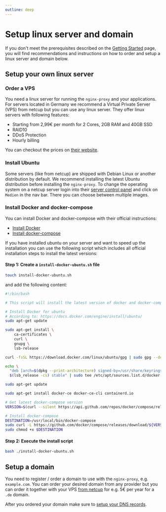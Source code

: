 ```yaml
---
outline: deep
---
```


# Setup linux server and domain

If you don't meet the prerequisites described on the [Getting Started](/guide/getting-started) page, you will find recommendations and instructions on how to order and setup a linux server and domain below.

## Setup your own linux server

### Order a VPS

You need a linux server for running the `nginx-proxy` and your applications. For servers located in Germany we recommend a Virtual Private Server (VPS) from netcup but you can use any linux server. They offer linux servers with following features:

- Starting from 2,99€ per month for 2 Cores, 2GB RAM and 40GB SSD
- RAID10
- DDoS Protection
- Hourly billing

You can checkout the prices on [their website](https://www.netcup.de/vserver/vps.php).

### Install Ubuntu

Some servers (like from netcup) are shipped with Debian Linux or another distribution by default. We recommend installing the latest Ubuntu distribution before installing the `nginx-proxy`. To change the operating system on a netcup server login into their [server control panel](https://www.servercontrolpanel.de/SCP) and click on `Medien` in the nav bar. There you can choose between multiple images.

### Install Docker and docker-compose

You can install Docker and docker-compose with their official instructions:

- [Install Docker](https://docs.docker.com/engine/install/)
- [Install docker-compose](https://docs.docker.com/compose/install/)

If you have installed ubuntu on your server and want to speed up the installation you can use the following script which includes all official installation steps to install the latest versions:

#### **Step 1:** Create a `install-docker-ubuntu.sh` file

```bash
touch install-docker-ubuntu.sh
```

and add the following content:

```bash
#!/bin/bash

# This script will install the latest version of docker and docker-compose for ubuntu.

# Install Docker for ubuntu
# According to: https://docs.docker.com/engine/install/ubuntu/
sudo apt-get update

sudo apt-get install \
    ca-certificates \
    curl \
    gnupg \
    lsb-release

curl -fsSL https://download.docker.com/linux/ubuntu/gpg | sudo gpg --dearmor -o /usr/share/keyrings/docker-archive-keyring.gpg

echo \
  "deb [arch=$(dpkg --print-architecture) signed-by=/usr/share/keyrings/docker-archive-keyring.gpg] https://download.docker.com/linux/ubuntu \
  $(lsb_release -cs) stable" | sudo tee /etc/apt/sources.list.d/docker.list > /dev/null

sudo apt-get update

sudo apt-get install docker-ce docker-ce-cli containerd.io

# Get latest docker-compose version
VERSION=$(curl --silent https://api.github.com/repos/docker/compose/releases/latest | grep -Po '"tag_name": "\K.*\d')

# Install docker-compose
DESTINATION=/usr/local/bin/docker-compose
sudo curl -L https://github.com/docker/compose/releases/download/${VERSION}/docker-compose-$(uname -s)-$(uname -m) -o $DESTINATION
sudo chmod +x $DESTINATION
```

#### **Step 2:** Execute the install script

```bash
bash ./install-docker-ubuntu.sh
```

## Setup a domain

You need to register / order a domain to use with the `nginx-proxy`, e.g. `example.com`. You can order your desired domain from any provider but you can order it together with your VPS [from netcup](https://www.netcup.de/bestellen/domainangebote.php) for e.g. 5€ per year for a `.de` domain.

After you ordered your domain make sure to [setup your DNS records](/guide/getting-started.html#dns-records).
